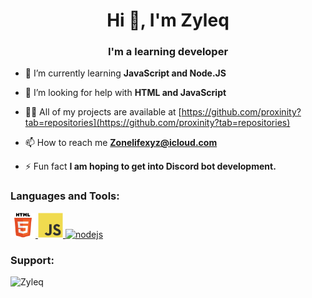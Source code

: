 <h1 align="center">Hi 👋, I'm Zyleq</h1>
<h3 align="center">I'm a learning developer</h3>

- 🌱 I’m currently learning **JavaScript and Node.JS**

- 🤝 I’m looking for help with **HTML and JavaScript**

- 👨‍💻 All of my projects are available at [https://github.com/proxinity?tab=repositories](https://github.com/proxinity?tab=repositories)

- 📫 How to reach me **Zonelifexyz@icloud.com**

- ⚡ Fun fact **I am hoping to get into Discord bot development.**


<h3 align="left">Languages and Tools:</h3>
<p align="left"> <a href="https://www.w3.org/html/" target="_blank"> <img src="https://raw.githubusercontent.com/devicons/devicon/master/icons/html5/html5-original-wordmark.svg" alt="html5" width="40" height="40"/> </a> <a href="https://developer.mozilla.org/en-US/docs/Web/JavaScript" target="_blank"> <img src="https://raw.githubusercontent.com/devicons/devicon/master/icons/javascript/javascript-original.svg" alt="javascript" width="40" height="40"/> </a> <a href="https://discord.js.org" target="_blank"> <img src="https://koya.gg/assets/img/discordjs-logo.png" alt="nodejs" width="40" height="40"/> </a> </p>

<h3 align="left">Support:</h3>
<p><a href="https://www.buymeacoffee.com/Zyleq"> <img align="left" src="https://cdn.buymeacoffee.com/buttons/v2/default-yellow.png" height="50" width="210" alt="Zyleq" /></a></p><br><br>
